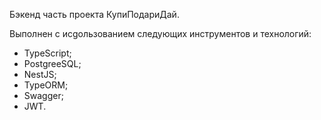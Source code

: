 Бэкенд часть проекта КупиПодариДай.

Выполнен с исgользованием следующих инструментов и технологий:
- TypeScript;
- PostgreeSQL;
- NestJS; 
- TypeORM;
- Swagger;
- JWT.